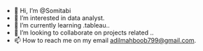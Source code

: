 - 👋 Hi, I’m @Somitabi
- 👀 I’m interested in data analyst.
- 🌱 I’m currently learning .tableau..
- 💞️ I’m looking to collaborate on projects related ..
- 📫 How to reach me on my email adilmahboob799@gmail.com.

<!---
Somitabi/Somitabi is a ✨ special ✨ repository because its `README.md` (this file) appears on your GitHub profile.
You can click the Preview link to take a look at your changes.
--->
